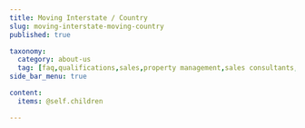 ```yaml
---
title: Moving Interstate / Country
slug: moving-interstate-moving-country
published: true

taxonomy:
  category: about-us
  tag: [faq,qualifications,sales,property management,sales consultants,property managers,business owners,managers]
side_bar_menu: true

content:
  items: @self.children

---
```

